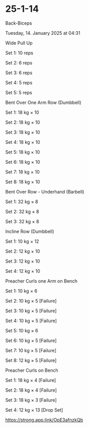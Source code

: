 # 25-1-14

Back-Biceps

Tuesday, 14. January 2025 at 04:31

Wide Pull Up

Set 1: 10 reps

Set 2: 6 reps

Set 3: 6 reps

Set 4: 5 reps

Set 5: 5 reps

Bent Over One Arm Row (Dumbbell)

Set 1: 18 kg × 10

Set 2: 18 kg × 10

Set 3: 18 kg × 10

Set 4: 18 kg × 10

Set 5: 18 kg × 10

Set 6: 18 kg × 10

Set 7: 18 kg × 10

Set 8: 18 kg × 10

Bent Over Row - Underhand (Barbell)

Set 1: 32 kg × 8

Set 2: 32 kg × 8

Set 3: 32 kg × 8

Incline Row (Dumbbell)

Set 1: 10 kg × 12

Set 2: 12 kg × 10

Set 3: 12 kg × 10

Set 4: 12 kg × 10

Preacher Curls one Arm on Bench

Set 1: 10 kg × 6

Set 2: 10 kg × 5 [Failure]

Set 3: 10 kg × 5 [Failure]

Set 4: 10 kg × 5 [Failure]

Set 5: 10 kg × 6

Set 6: 10 kg × 5 [Failure]

Set 7: 10 kg × 5 [Failure]

Set 8: 12 kg × 5 [Failure]

Preacher Curls on Bench

Set 1: 18 kg × 4 [Failure]

Set 2: 18 kg × 4 [Failure]

Set 3: 18 kg × 3 [Failure]

Set 4: 12 kg × 13 [Drop Set]

 <https://strong.app.link/OpE3afnzkQb>
